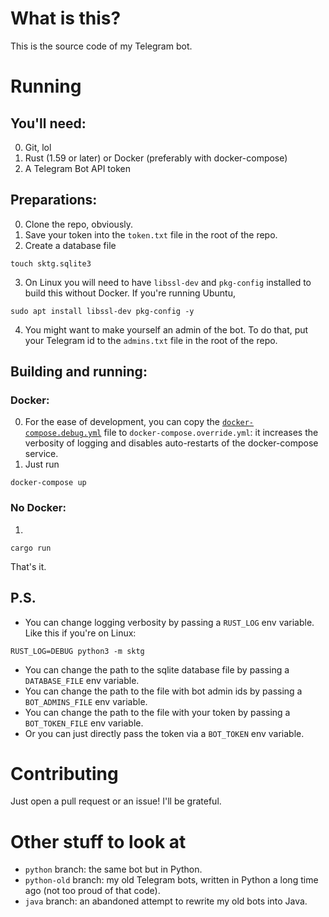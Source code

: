 # What is this?
This is the source code of my Telegram bot.

# Running
## You'll need:
0. Git, lol
1. Rust (1.59 or later) or Docker (preferably with docker-compose)
2. A Telegram Bot API token

## Preparations:
0. Clone the repo, obviously.
1. Save your token into the `token.txt` file in the root of the repo.
2. Create a database file
```shell
touch sktg.sqlite3
```
3. On Linux you will need to have `libssl-dev` and `pkg-config`
installed to build this without Docker.
If you're running Ubuntu,
```shell
sudo apt install libssl-dev pkg-config -y
```
4. You might want to make yourself an admin of the bot.
To do that, put your Telegram id to the
`admins.txt` file in the root of the repo.

## Building and running:
### Docker:
0. For the ease of development, you can copy the 
[`docker-compose.debug.yml`](docker-compose.debug.yml) file
to `docker-compose.override.yml`:
it increases the verbosity of logging
and disables auto-restarts of the docker-compose service.
1. Just run
```shell
docker-compose up
```

### No Docker:
1.
```shell
cargo run
```
That's it.

## P.S.
* You can change logging verbosity by passing a `RUST_LOG` env variable.
Like this if you're on Linux:
```shell
RUST_LOG=DEBUG python3 -m sktg
```
* You can change the path to the sqlite database file
by passing a `DATABASE_FILE` env variable.
* You can change the path to the file with bot admin ids
by passing a `BOT_ADMINS_FILE` env variable.
* You can change the path to the file with your token
by passing a `BOT_TOKEN_FILE` env variable.
* Or you can just directly pass the token via a `BOT_TOKEN` env variable.

# Contributing
Just open a pull request or an issue!
I'll be grateful.


# Other stuff to look at
* `python` branch: the same bot but in Python.
* `python-old` branch: my old Telegram bots, written in Python a long time ago (not too proud of that code).
* `java` branch: an abandoned attempt to rewrite my old bots into Java.
